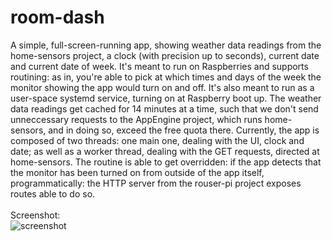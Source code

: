 # room-dash

A simple, full-screen-running app, showing weather data readings from the home-sensors project, a clock (with precision up to seconds), current date and current date of week. It's meant to run on Raspberries and supports routining: as in, you're able to pick at which times and days of the week the monitor showing the app would turn on and off. It's also meant to run as a user-space systemd service, turning on at Raspberry boot up. The weather data readings get cached for 14 minutes at a time, such that we don't send unneccessary requests to the AppEngine project, which runs home-sensors, and in doing so, exceed the free quota there. Currently, the app is composed of two threads: one main one, dealing with the UI, clock and date; as well as a worker thread, dealing with the GET requests, directed at home-sensors. The routine is able to get overridden: if the app detects that the monitor has been turned on from outside of the app itself, programmatically: the HTTP server from the rouser-pi project exposes routes able to do so.
<br><br>
Screenshot:<br>
![screenshot](https://github.com/hatrox/room-dash/raw/master/screenshot.png)
<br>